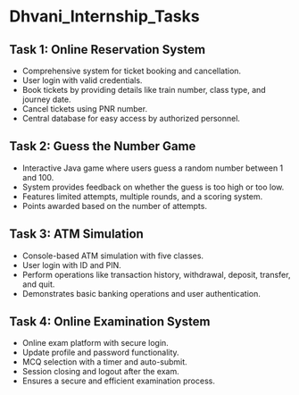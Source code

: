 # Dhvani_Internship_Tasks

## Task 1: Online Reservation System
- Comprehensive system for ticket booking and cancellation.
- User login with valid credentials.
- Book tickets by providing details like train number, class type, and journey date.
- Cancel tickets using PNR number.
- Central database for easy access by authorized personnel.

## Task 2: Guess the Number Game
- Interactive Java game where users guess a random number between 1 and 100.
- System provides feedback on whether the guess is too high or too low.
- Features limited attempts, multiple rounds, and a scoring system.
- Points awarded based on the number of attempts.

## Task 3: ATM Simulation
- Console-based ATM simulation with five classes.
- User login with ID and PIN.
- Perform operations like transaction history, withdrawal, deposit, transfer, and quit.
- Demonstrates basic banking operations and user authentication.

## Task 4: Online Examination System
- Online exam platform with secure login.
- Update profile and password functionality.
- MCQ selection with a timer and auto-submit.
- Session closing and logout after the exam.
- Ensures a secure and efficient examination process.

